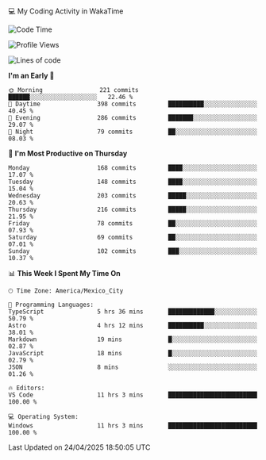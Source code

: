 💻 My Coding Activity in WakaTime
<!--START_SECTION:waka-->
![Code Time](http://img.shields.io/badge/Code%20Time-359%20hrs%2016%20mins-blue)

![Profile Views](http://img.shields.io/badge/Profile%20Views-0-blue)

![Lines of code](https://img.shields.io/badge/From%20Hello%20World%20I%27ve%20Written-1.9%20million%20lines%20of%20code-blue)

**I'm an Early 🐤** 

```text
🌞 Morning                221 commits         ██████░░░░░░░░░░░░░░░░░░░   22.46 % 
🌆 Daytime                398 commits         ██████████░░░░░░░░░░░░░░░   40.45 % 
🌃 Evening                286 commits         ███████░░░░░░░░░░░░░░░░░░   29.07 % 
🌙 Night                  79 commits          ██░░░░░░░░░░░░░░░░░░░░░░░   08.03 % 
```
📅 **I'm Most Productive on Thursday** 

```text
Monday                   168 commits         ████░░░░░░░░░░░░░░░░░░░░░   17.07 % 
Tuesday                  148 commits         ████░░░░░░░░░░░░░░░░░░░░░   15.04 % 
Wednesday                203 commits         █████░░░░░░░░░░░░░░░░░░░░   20.63 % 
Thursday                 216 commits         █████░░░░░░░░░░░░░░░░░░░░   21.95 % 
Friday                   78 commits          ██░░░░░░░░░░░░░░░░░░░░░░░   07.93 % 
Saturday                 69 commits          ██░░░░░░░░░░░░░░░░░░░░░░░   07.01 % 
Sunday                   102 commits         ███░░░░░░░░░░░░░░░░░░░░░░   10.37 % 
```


📊 **This Week I Spent My Time On** 

```text
🕑︎ Time Zone: America/Mexico_City

💬 Programming Languages: 
TypeScript               5 hrs 36 mins       █████████████░░░░░░░░░░░░   50.79 % 
Astro                    4 hrs 12 mins       ██████████░░░░░░░░░░░░░░░   38.01 % 
Markdown                 19 mins             █░░░░░░░░░░░░░░░░░░░░░░░░   02.87 % 
JavaScript               18 mins             █░░░░░░░░░░░░░░░░░░░░░░░░   02.79 % 
JSON                     8 mins              ░░░░░░░░░░░░░░░░░░░░░░░░░   01.26 % 

🔥 Editors: 
VS Code                  11 hrs 3 mins       █████████████████████████   100.00 % 

💻 Operating System: 
Windows                  11 hrs 3 mins       █████████████████████████   100.00 % 
```


 Last Updated on 24/04/2025 18:50:05 UTC
<!--END_SECTION:waka-->
